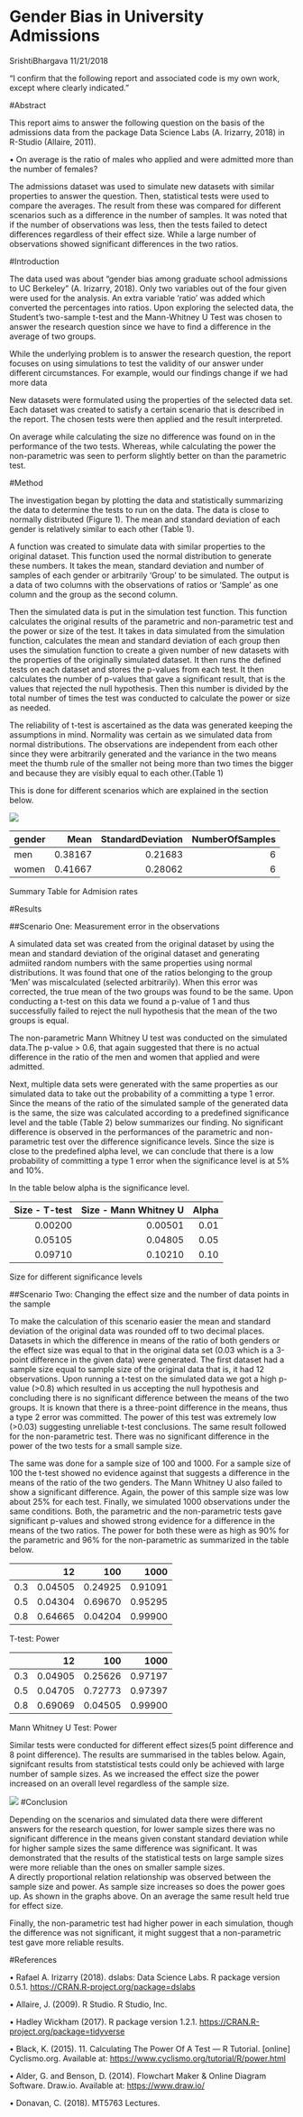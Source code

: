 Gender Bias in University Admissions
================
SrishtiBhargava
11/21/2018

“I confirm that the following report and associated code is my own work,
except where clearly indicated.”

\#Abstract

This report aims to answer the following question on the basis of the
admissions data from the package Data Science Labs (A. Irizarry, 2018)
in R-Studio (Allaire, 2011).

• On average is the ratio of males who applied and were admitted more
than the number of females?

The admissions dataset was used to simulate new datasets with similar
properties to answer the question. Then, statistical tests were used to
compare the averages. The result from these was compared for different
scenarios such as a difference in the number of samples. It was noted
that if the number of observations was less, then the tests failed to
detect differences regardless of their effect size. While a large number
of observations showed significant differences in the two ratios.

\#Introduction

The data used was about “gender bias among graduate school admissions to
UC Berkeley” (A. Irizarry, 2018). Only two variables out of the four
given were used for the analysis. An extra variable ‘ratio’ was added
which converted the percentages into ratios. Upon exploring the selected
data, the Student’s two-sample t-test and the Mann-Whitney U Test was
chosen to answer the research question since we have to find a
difference in the average of two groups.

While the underlying problem is to answer the research question, the
report focuses on using simulations to test the validity of our answer
under different circumstances. For example, would our findings change if
we had more data

New datasets were formulated using the properties of the selected data
set. Each dataset was created to satisfy a certain scenario that is
described in the report. The chosen tests were then applied and the
result interpreted.

On average while calculating the size no difference was found on in the
performance of the two tests. Whereas, while calculating the power the
non-parametric was seen to perform slightly better on than the
parametric test.

\#Method

The investigation began by plotting the data and statistically
summarizing the data to determine the tests to run on the data. The data
is close to normally distributed (Figure 1). The mean and standard
deviation of each gender is relatively similar to each other (Table 1).

A function was created to simulate data with similar properties to the
original dataset. This function used the normal distribution to generate
these numbers. It takes the mean, standard deviation and number of
samples of each gender or arbitrarily ‘Group’ to be simulated. The
output is a data of two columns with the observations of ratios or
‘Sample’ as one column and the group as the second column.

Then the simulated data is put in the simulation test function. This
function calculates the original results of the parametric and
non-parametric test and the power or size of the test. It takes in data
simulated from the simulation function, calculates the mean and standard
deviation of each group then uses the simulation function to create a
given number of new datasets with the properties of the originally
simulated dataset. It then runs the defined tests on each dataset and
stores the p-values from each test. It then calculates the number of
p-values that gave a significant result, that is the values that
rejected the null hypothesis. Then this number is divided by the total
number of times the test was conducted to calculate the power or size as
needed.

The reliability of t-test is ascertained as the data was generated
keeping the assumptions in mind. Normality was certain as we simulated
data from normal distributions. The observations are independent from
each other since they were arbitrarily generated and the variance in the
two means meet the thumb rule of the smaller not being more than two
times the bigger and because they are visibly equal to each other.(Table
1)

This is done for different scenarios which are explained in the section
below.

![](README_files/figure-gfm/Explore-1.png)<!-- -->

| gender |    Mean | StandardDeviation | NumberOfSamples |
|:-------|--------:|------------------:|----------------:|
| men    | 0.38167 |           0.21683 |               6 |
| women  | 0.41667 |           0.28062 |               6 |

Summary Table for Admision rates

\#Results

\#\#Scenario One: Measurement error in the observations

A simulated data set was created from the original dataset by using the
mean and standard deviation of the original dataset and generating
admiited random numbers with the same properties using normal
distributions. It was found that one of the ratios belonging to the
group ‘Men’ was miscalculated (selected arbitrarily). When this error
was corrected, the true mean of the two groups was found to be the same.
Upon conducting a t-test on this data we found a p-value of 1 and thus
successfully failed to reject the null hypothesis that the mean of the
two groups is equal.

The non-parametric Mann Whitney U test was conducted on the simulated
data.The p-value &gt; 0.6, that again suggested that there is no actual
difference in the ratio of the men and women that applied and were
admitted.

Next, multiple data sets were generated with the same properties as our
simulated data to take out the probability of a committing a type 1
error. Since the means of the ratio of the simulated sample of the
generated data is the same, the size was calculated according to a
predefined significance level and the table (Table 2) below summarizes
our finding. No significant difference is observed in the performances
of the parametric and non-parametric test over the difference
significance levels. Since the size is close to the predefined alpha
level, we can conclude that there is a low probability of committing a
type 1 error when the significance level is at 5% and 10%.

In the table below alpha is the significance level.

| Size - T-test | Size - Mann Whitney U | Alpha |
|--------------:|----------------------:|------:|
|       0.00200 |               0.00501 |  0.01 |
|       0.05105 |               0.04805 |  0.05 |
|       0.09710 |               0.10210 |  0.10 |

Size for different significance levels

\#\#Scenario Two: Changing the effect size and the number of data points
in the sample

To make the calculation of this scenario easier the mean and standard
deviation of the original data was rounded off to two decimal places.
Datasets in which the difference in means of the ratio of both genders
or the effect size was equal to that in the original data set (0.03
which is a 3-point difference in the given data) were generated. The
first dataset had a sample size equal to sample size of the original
data that is, it had 12 observations. Upon running a t-test on the
simulated data we got a high p-value (&gt;0.8) which resulted in us
accepting the null hypothesis and concluding there is no significant
difference between the means of the two groups. It is known that there
is a three-point difference in the means, thus a type 2 error was
committed. The power of this test was extremely low (&gt;0.03)
suggesting unreliable t-test conclusions. The same result followed for
the non-parametric test. There was no significant difference in the
power of the two tests for a small sample size.

The same was done for a sample size of 100 and 1000. For a sample size
of 100 the t-test showed no evidence against that suggests a difference
in the means of the ratio of the two genders. The Mann Whitney U also
failed to show a significant difference. Again, the power of this sample
size was low about 25% for each test. Finally, we simulated 1000
observations under the same conditions. Both, the parametric and the
non-parametric tests gave significant p-values and showed strong
evidence for a difference in the means of the two ratios. The power for
both these were as high as 90% for the parametric and 96% for the
non-parametric as summarized in the table below.

|     |      12 |     100 |    1000 |
|:----|--------:|--------:|--------:|
| 0.3 | 0.04505 | 0.24925 | 0.91091 |
| 0.5 | 0.04304 | 0.69670 | 0.95295 |
| 0.8 | 0.64665 | 0.04204 | 0.99900 |

T-test: Power

|     |      12 |     100 |    1000 |
|:----|--------:|--------:|--------:|
| 0.3 | 0.04905 | 0.25626 | 0.97197 |
| 0.5 | 0.04705 | 0.72773 | 0.97397 |
| 0.8 | 0.69069 | 0.04505 | 0.99900 |

Mann Whitney U Test: Power

Similar tests were conducted for different effect sizes(5 point
difference and 8 point difference). The results are summarised in the
tables below. Again, signifcant results from statstistical tests could
only be achieved with large number of sample sizes. As we increased the
effect size the power increased on an overall level regardless of the
sample size.

![](README_files/figure-gfm/unnamed-chunk-2-1.png)<!-- --> \#Conclusion

Depending on the scenarios and simulated data there were different
answers for the research question, for lower sample sizes there was no
significant difference in the means given constant standard deviation
while for higher sample sizes the same difference was significant. It
was demonstrated that the results of the statistical tests on large
sample sizes were more reliable than the ones on smaller sample sizes.  
A directly proportional relation relationship was observed between the
sample size and power. As sample size increases so does the power goes
up. As shown in the graphs above. On an average the same result held
true for effect size.

Finally, the non-parametric test had higher power in each simulation,
though the difference was not significant, it might suggest that a
non-parametric test gave more reliable results.

\#References

• Rafael A. Irizarry (2018). dslabs: Data Science Labs. R package
version 0.5.1. <https://CRAN.R-project.org/package=dslabs>

• Allaire, J. (2009). R Studio. R Studio, Inc.

• Hadley Wickham (2017). R package version 1.2.1.
<https://CRAN.R-project.org/package=tidyverse>

• Black, K. (2015). 11. Calculating The Power Of A Test — R Tutorial.
\[online\] Cyclismo.org. Available at:
<https://www.cyclismo.org/tutorial/R/power.html>

• Alder, G. and Benson, D. (2014). Flowchart Maker & Online Diagram
Software. Draw.io. Available at: <https://www.draw.io/>

• Donavan, C. (2018). MT5763 Lectures.
